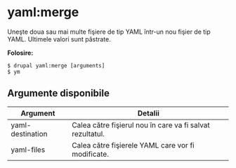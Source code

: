 # yaml:merge
Uneşte doua sau mai multe fişiere de tip YAML într-un nou fişier de tip YAML. Ultimele valori sunt păstrate.

**Folosire:**
```
$ drupal yaml:merge [arguments] 
$ ym  
```

## Argumente disponibile
Argument | Detalii
---------|-------------
yaml-destination | Calea către fişierul nou în care va fi salvat rezultatul.
yaml-files | Calea către fişierele YAML care vor fi modificate.
